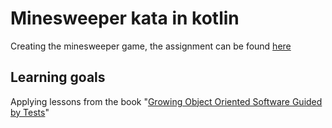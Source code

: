# Minesweeper kata in kotlin
Creating the minesweeper game, the assignment can be found [here](https://codingdojo.org/kata/Minesweeper/)

## Learning goals
Applying lessons from the book "[Growing Object Oriented Software Guided by Tests](https://www.goodreads.com/book/show/4268826-growing-object-oriented-software-guided-by-tests)"

